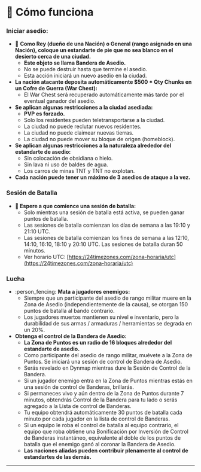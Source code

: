 # 🚩 Cómo funciona

### Iniciar asedio:&#x20;

* :crown: **Como Rey (dueño de una Nación) o General (rango asignado en una Nación), coloque un estandarte de pie que no sea blanco en el desierto cerca de una ciudad.**&#x20;
  * **Este objeto se llama Bandera de Asedio.**
  * No se puede destruir hasta que termine el asedio.&#x20;
  * Esta acción iniciará un nuevo asedio en la ciudad.&#x20;
* **La nación atacante deposita automáticamente $500 \* Qty Chunks en un Cofre de Guerra (War Chest):**
  * El War Chest será recuperado automáticamente más tarde por el eventual ganador del asedio.&#x20;
* **Se aplican algunas restricciones a la ciudad asediada:**&#x20;
  * **PVP es forzado.**&#x20;
  * Solo los residentes pueden teletransportarse a la ciudad.&#x20;
  * La ciudad no puede reclutar nuevos residentes.&#x20;
  * La ciudad no puede claimear nuevas tierras.&#x20;
  * La ciudad no puede mover su bloque de origen (homeblock).&#x20;
* **Se aplican algunas restricciones a la naturaleza alrededor del estandarte de asedio:**&#x20;
  * Sin colocación de obsidiana o hielo.&#x20;
  * Sin lava ni uso de baldes de agua.&#x20;
  * Los carros de minas TNT y TNT no explotan.&#x20;
* **Cada nación puede tener un máximo de 3 asedios de ataque a la vez.**

### Sesión de Batalla

* **🚩 Espere a que comience una sesión de batalla:**&#x20;
  * Solo mientras una sesión de batalla está activa, se pueden ganar puntos de batalla.&#x20;
  * Las sesiones de batalla comienzan los días de semana a las 19:10 y 21:10 UTC.&#x20;
  * Las sesiones de batalla comienzan los fines de semana a las 12:10, 14:10, 16:10, 18:10 y 20:10 UTC. Las sesiones de batalla duran 50 minutos.
  * Ver horario UTC: [https://24timezones.com/zona-horaria/utc](https://24timezones.com/zona-horaria/utc)

### Lucha

* :person\_fencing: **Mata a jugadores enemigos:**&#x20;
  * Siempre que un participante del asedio de rango militar muere en la Zona de Asedio (independientemente de la causa), se otorgan 150 puntos de batalla al bando contrario.&#x20;
  * Los jugadores muertos mantienen su nivel e inventario, pero la durabilidad de sus armas / armaduras / herramientas se degrada en un 20%.&#x20;
* **Obtenga el control de la Bandera de Asedio:**&#x20;
  * **La Zona de Puntos es un radio de 16 bloques alrededor del estandarte de asedio.**&#x20;
  * Como participante del asedio de rango militar, muévete a la Zona de Puntos. Se iniciará una sesión de control de Bandera de Asedio.
  * Serás revelado en Dynmap mientras dure la Sesión de Control de la Bandera.
  * Si un jugador enemigo entra en la Zona de Puntos mientras estás en una sesión de control de Banderas, brillarás.&#x20;
  * Si permaneces vivo y aún dentro de la Zona de Puntos durante 7 minutos, obtendrás Control de la Bandera para tu lado o serás agregado a la Lista de control de Banderas.&#x20;
  * Tu equipo obtendrá automáticamente 30 puntos de batalla cada minuto por cada jugador en la lista de control de Banderas.&#x20;
  * Si un equipo le roba el control de batalla al equipo contrario, el equipo que roba obtiene una Bonificación por Inversión de Control de Banderas instantáneo, equivalente al doble de los puntos de batalla que el enemigo ganó al coronar la Bandera de Asedio.&#x20;
  * **Las naciones aliadas pueden contribuir plenamente al control de estandartes de las demás.**

****
